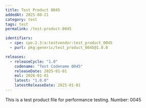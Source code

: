 ```yaml
---
title: Test Product 0045
addedAt: 2025-08-21
category: test
tags: test
permalink: /test-product-0045

identifiers:
  - cpe: cpe:2.3:a:testvendor:test_product_0045
  - purl: pkg:generic/test_product_0045@1.0.0

releases:
  - releaseCycle: "1.0"
    codename: "Test Codename 0045"
    releaseDate: 2025-01-01
    eol: 2026-01-01
    latest: "1.0.0"
    latestReleaseDate: 2025-01-01
---
```


This is a test product file for performance testing. Number: 0045
